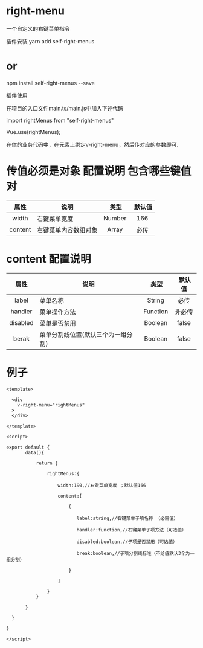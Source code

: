 # right-menu
一个自定义的右键菜单指令


插件安装
yarn add self-right-menus

# or

npm install self-right-menus --save

插件使用

在项目的入口文件main.ts/main.js中加入下述代码

import rightMenus from "self-right-menus"

Vue.use(rightMenus);

在你的业务代码中，在元素上绑定v-right-menu，然后传对应的参数即可.


# 传值必须是对象  配置说明 包含哪些键值对

属性  |  说明  |  类型  |  默认值
:-------: | -------  |  :-------:  |  :-------:
width |  右键菜单宽度  | Number | 166
content |  右键菜单内容数组对象  |  Array  |  必传

# content 配置说明
属性  |  说明  |  类型  |  默认值
:-------: | -------  |  :-------:  |  :-------:
label | 菜单名称 | String | 必传
handler | 菜单操作方法 | Function | 非必传
disabled | 菜单是否禁用 | Boolean | false 
berak | 菜单分割线位置(默认三个为一组分割) | Boolean | false

# 例子

```vue
<template>

  <div
    v-right-menu="rightMenus"
  >
  </div>

</template>

<script>

export default {
       data(){

           return {

               rightMenus:{

                   width:190,//右键菜单宽度 ；默认值166

                   content:[

                       {

                          label:string,//右键菜单子项名称 （必需值）

                          handler:function,//右键菜单子项方法（可选值）

                          disabled:boolean,//子项是否禁用（可选值）

                          break:boolean,//子项分割线标准（不给值默认3个为一组分割）

                       }

                   ]

               }
           }

       }

  }

}

</script>
```




